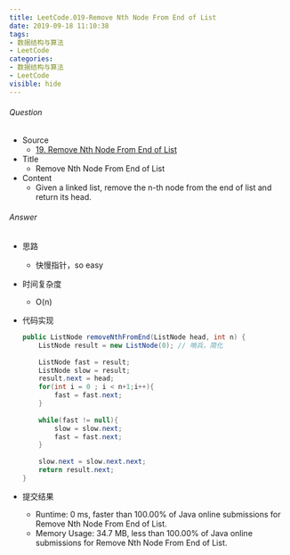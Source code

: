 ```yaml
---
title: LeetCode.019-Remove Nth Node From End of List
date: 2019-09-18 11:10:38
tags:
- 数据结构与算法
- LeetCode
categories:
- 数据结构与算法
- LeetCode
visible: hide
---
```

###### Question
- Source
	- [19. Remove Nth Node From End of List]() 
- Title
	- Remove Nth Node From End of List 
- Content
	- Given a linked list, remove the n-th node from the end of list and return its head.
<!--more-->

###### Answer
- 思路
	- 快慢指针，so easy
- 时间复杂度
	- O(n) 	
- 代码实现

	```Java
	public ListNode removeNthFromEnd(ListNode head, int n) {
        ListNode result = new ListNode(0); // 哨兵，简化
        
        ListNode fast = result;
        ListNode slow = result;
        result.next = head;
        for(int i = 0 ; i < n+1;i++){
            fast = fast.next;
        }
        
        while(fast != null){
            slow = slow.next;
            fast = fast.next;
        }
        
        slow.next = slow.next.next;
        return result.next;
    }
	```
- 提交结果
	- Runtime: 0 ms, faster than 100.00% of Java online submissions for Remove Nth Node From End of List.
	- Memory Usage: 34.7 MB, less than 100.00% of Java online submissions for Remove Nth Node From End of List. 
